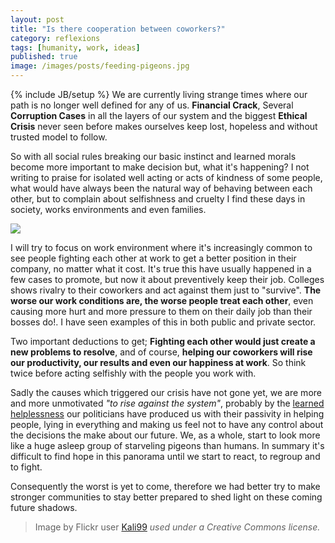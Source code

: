 ```yaml
---
layout: post
title: "Is there cooperation between coworkers?"
category: reflexions
tags: [humanity, work, ideas]
published: true
image: /images/posts/feeding-pigeons.jpg
---
```

{% include JB/setup %}
We are currently living strange times where our path is no longer well defined for any of us. **Financial Crack**, Several **Corruption Cases** in all the layers of our system and the biggest **Ethical Crisis** never seen before makes ourselves keep lost, hopeless and without trusted model to follow.

So with all social rules breaking our basic instinct and learned morals become more important to make decision but, what it's happening?
I not writing to praise for isolated well acting or acts of kindness of some people, what would have always been the natural way of behaving between each other, but to complain about selfishness and cruelty I find these days in society, works environments and even families.

<a href="http://www.flickr.com/photos/23237716@N02/2408591094" target="_blank"><img src="{{site.production_url}}//images/posts/feeding-pigeons.jpg" /></a>

I will try to focus on work environment where it's increasingly common to see people fighting each other at work to get a better position in their company, no matter what it cost. It's true this have usually happened in a few cases to promote, but now it about preventively keep their job. Colleges shows rivalry to their coworkers and act against them just to "survive". **The worse our work conditions are, the worse people treat each other**, even causing more hurt and more pressure to them on their daily job than their bosses do!. I have seen examples of this in both public and private sector.

Two important deductions to get; **Fighting each other would just create a new problems to resolve**, and of course, **helping our coworkers will rise our productivity, our results and even our happiness at work**. So think twice before acting selfishly with the people you work with. 

Sadly the causes which triggered our crisis have not gone yet, we are more and more unmotivated *"to rise against the system"*, probably by the <a href="http://en.wikipedia.org/wiki/Learned_helplessness" target="_blank">learned helplessness</a> our politicians have produced us with their passivity in helping people, lying in everything and making us feel not to have any control about the decisions the make about our future. We, as a whole, start to look more like a huge asleep group of starveling pigeons  than humans. In summary it's difficult to find hope in this panorama until we start to react, to regroup and to fight.

Consequently the worst is yet to come, therefore we had better try to make stronger communities to stay better prepared to shed light on these coming future shadows.

<blockquote class="pull-right">Image by Flickr user <a href="http://www.flickr.com/photos/kali99/" target="_blank">Kali99</a> <cite title="Creative Commons license">used under a Creative Commons license.</cite></blockquote>